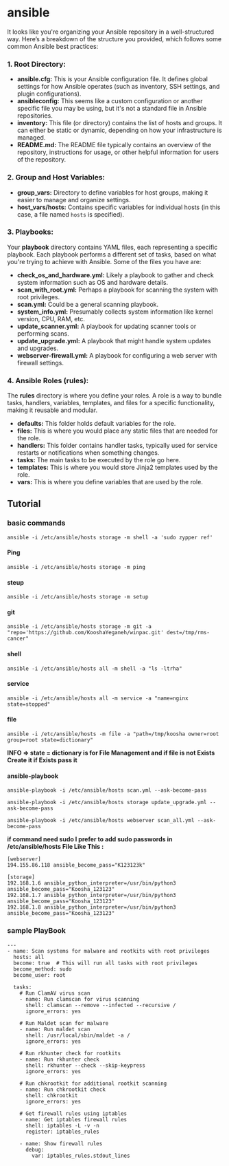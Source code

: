 # ansible
It looks like you're organizing your Ansible repository in a well-structured way. Here’s a breakdown of the structure you provided, which follows some common Ansible best practices:

### 1. **Root Directory:**
   - **ansible.cfg:** This is your Ansible configuration file. It defines global settings for how Ansible operates (such as inventory, SSH settings, and plugin configurations).
   - **ansibleconfig:** This seems like a custom configuration or another specific file you may be using, but it's not a standard file in Ansible repositories.
   - **inventory:** This file (or directory) contains the list of hosts and groups. It can either be static or dynamic, depending on how your infrastructure is managed.
   - **README.md:** The README file typically contains an overview of the repository, instructions for usage, or other helpful information for users of the repository.

### 2. **Group and Host Variables:**
   - **group_vars:** Directory to define variables for host groups, making it easier to manage and organize settings.
   - **host_vars/hosts:** Contains specific variables for individual hosts (in this case, a file named `hosts` is specified).

### 3. **Playbooks:**
   Your **playbook** directory contains YAML files, each representing a specific playbook. Each playbook performs a different set of tasks, based on what you're trying to achieve with Ansible. Some of the files you have are:
   - **check_os_and_hardware.yml:** Likely a playbook to gather and check system information such as OS and hardware details.
   - **scan_with_root.yml:** Perhaps a playbook for scanning the system with root privileges.
   - **scan.yml:** Could be a general scanning playbook.
   - **system_info.yml:** Presumably collects system information like kernel version, CPU, RAM, etc.
   - **update_scanner.yml:** A playbook for updating scanner tools or performing scans.
   - **update_upgrade.yml:** A playbook that might handle system updates and upgrades.
   - **webserver-firewall.yml:** A playbook for configuring a web server with firewall settings.

### 4. **Ansible Roles (rules):**
   The **rules** directory is where you define your roles. A role is a way to bundle tasks, handlers, variables, templates, and files for a specific functionality, making it reusable and modular.
   - **defaults:** This folder holds default variables for the role.
   - **files:** This is where you would place any static files that are needed for the role.
   - **handlers:** This folder contains handler tasks, typically used for service restarts or notifications when something changes.
   - **tasks:** The main tasks to be executed by the role go here.
   - **templates:** This is where you would store Jinja2 templates used by the role.
   - **vars:** This is where you define variables that are used by the role.


## Tutorial

### basic commands

```
ansible -i /etc/ansible/hosts storage -m shell -a 'sudo zypper ref'
```


#### Ping

```
ansible -i /etc/ansible/hosts storage -m ping
```

#### steup

```
ansible -i /etc/ansible/hosts storage -m setup
```

#### git

```
ansible -i /etc/ansible/hosts storage -m git -a "repo='https://github.com/KooshaYeganeh/winpac.git' dest=/tmp/rms-cancer"
```


#### shell

```
ansible -i /etc/ansible/hosts all -m shell -a "ls -ltrha"
```


#### service

```
ansible -i /etc/ansible/hosts all -m service -a "name=nginx state=stopped"
```

#### file


```
ansible -i /etc/ansible/hosts -m file -a "path=/tmp/koosha owner=root group=root state=dictionary"
```


**INFO => state = dictionary is for File Management and if file is not Exists Create it if Exists pass it**


#### ansible-playbook


```
ansible-playbook -i /etc/ansible/hosts scan.yml --ask-become-pass
```

```
ansible-playbook -i /etc/ansible/hosts storage update_upgrade.yml --ask-become-pass
```

```
ansible-playbook -i /etc/ansible/hosts webserver scan_all.yml --ask-become-pass
```

**if command need sudo I prefer to add sudo passwords in /etc/ansible/hosts File Like This :**


```
[webserver]
194.155.86.118 ansible_become_pass="K123123k"

[storage]
192.168.1.6 ansible_python_interpreter=/usr/bin/python3 ansible_become_pass="Koosha_123123"
192.168.1.7 ansible_python_interpreter=/usr/bin/python3 ansible_become_pass="Koosha_123123"
192.168.1.8 ansible_python_interpreter=/usr/bin/python3 ansible_become_pass="Koosha_123123"

```

### sample PlayBook

```
---
- name: Scan systems for malware and rootkits with root privileges
  hosts: all
  become: true  # This will run all tasks with root privileges
  become_method: sudo
  become_user: root

  tasks:
    # Run ClamAV virus scan
    - name: Run clamscan for virus scanning
      shell: clamscan --remove --infected --recursive /
      ignore_errors: yes

    # Run Maldet scan for malware
    - name: Run maldet scan
      shell: /usr/local/sbin/maldet -a /
      ignore_errors: yes

    # Run rkhunter check for rootkits
    - name: Run rkhunter check
      shell: rkhunter --check --skip-keypress
      ignore_errors: yes

    # Run chkrootkit for additional rootkit scanning
    - name: Run chkrootkit check
      shell: chkrootkit
      ignore_errors: yes

    # Get firewall rules using iptables
    - name: Get iptables firewall rules
      shell: iptables -L -v -n
      register: iptables_rules

    - name: Show firewall rules
      debug:
        var: iptables_rules.stdout_lines

```
